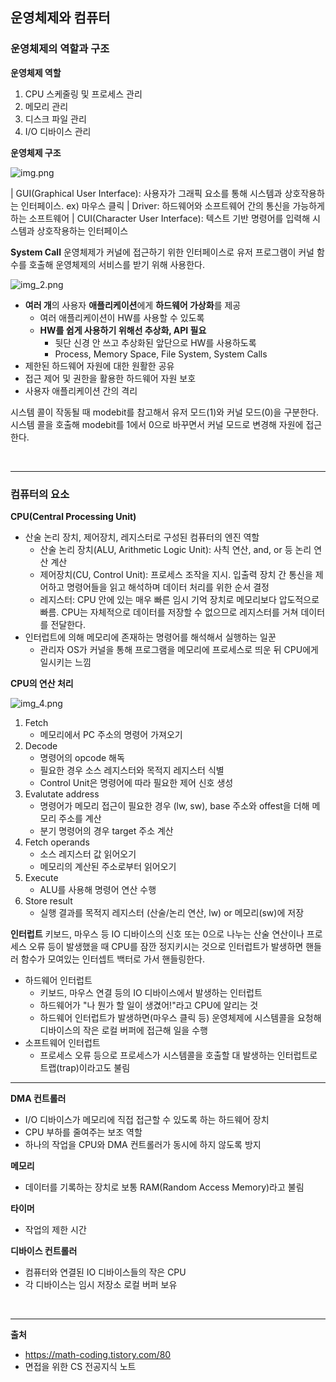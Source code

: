 
## 운영체제와 컴퓨터

### 운영체제의 역할과 구조

**운영체제 역할**
1. CPU 스케줄링 및 프로세스 관리
2. 메모리 관리
3. 디스크 파일 관리
4. I/O 디바이스 관리

**운영체제 구조**

![img.png](img.png)

| GUI(Graphical User Interface): 사용자가 그래픽 요소를 통해 시스템과 상호작용하는 인터페이스. ex) 마우스 클릭
| Driver: 하드웨어와 소프트웨어 간의 통신을 가능하게 하는 소프트웨어
| CUI(Character User Interface): 텍스트 기반 명령어를 입력해 시스템과 상호작용하는 인터페이스 

**System Call**
운영체제가 커널에 접근하기 위한 인터페이스로 유저 프로그램이 커널 함수를 호출해 운영체제의 서비스를 받기 위해 사용한다.

![img_2.png](img_2.png)

- **여러 개**의 사용자 **애플리케이션**에게 **하드웨어 가상화**를 제공
    - 여러 애플리케이션이 HW를 사용할 수 있도록
    - **HW를 쉽게 사용하기 위해선 추상화, API 필요**
        - 뒷단 신경 안 쓰고 추상화된 앞단으로 HW를 사용하도록
        - Process, Memory Space, File System, System Calls
- 제한된 하드웨어 자원에 대한 원활한 공유
- 접근 제어 및 권한을 활용한 하드웨어 자원 보호
- 사용자 애플리케이션 간의 격리


시스템 콜이 작동될 때 modebit를 참고해서 유저 모드(1)와 커널 모드(0)을 구분한다. 시스템 콜을 호출해 modebit를 1에서 0으로 바꾸면서 커널 모드로 변경해 자원에 접근한다.

<br/>

---

### 컴퓨터의 요소

**CPU(Central Processing Unit)**

- 산술 논리 장치, 제어장치, 레지스터로 구성된 컴퓨터의 엔진 역할
  - 산술 논리 장치(ALU, Arithmetic Logic Unit): 사칙 연산, and, or 등 논리 연산 계산 
  - 제어장치(CU, Control Unit): 프로세스 조작을 지시. 입출력 장치 간 통신을 제어하고 명령어들을 읽고 해석하며 데이터 처리를 위한 순서 결정
  - 레지스터: CPU 안에 있는 매우 빠른 임시 기억 장치로 메모리보다 압도적으로 빠름. CPU는 자체적으로 데이터를 저장할 수 없으므로 레지스터를 거쳐 데이터를 전달한다.
- 인터럽트에 의해 메모리에 존재하는 명령어를 해석해서 실행하는 일꾼
  - 관리자 OS가 커널을 통해 프로그램을 메모리에 프로세스로 띄운 뒤 CPU에게 일시키는 느낌

**CPU의 연산 처리**

![img_4.png](img_4.png)

1. Fetch
    - 메모리에서 PC 주소의 명령어 가져오기
2. Decode
    - 명령어의 opcode 해독
    - 필요한 경우 소스 레지스터와 목적지 레지스터 식별
    - Control Unit은 명령어에 따라 필요한 제어 신호 생성
3. Evalutate address
    - 명령어가 메모리 접근이 필요한 경우 (lw, sw),  base 주소와 offest을 더해 메모리 주소를 계산
    - 분기 명령어의 경우 target 주소 계산
4. Fetch operands
    - 소스 레지스터 값 읽어오기
    - 메모리의 계산된 주소로부터 읽어오기
5. Execute
    - ALU를 사용해 명령어 연산 수행
6. Store result
    - 실행 결과를 목적지 레지스터 (산술/논리 연산, lw) or 메모리(sw)에 저장

**인터럽트**
키보드, 마우스 등 IO 디바이스의 신호 또는 0으로 나누는 산술 연산이나 프로세스 오류 등이 발생했을 때 CPU를 잠깐 정지키시는 것으로 인터럽트가 발생하면 핸들러 함수가 모여있는 인터셉트 백터로 가서 핸들링한다.

- 하드웨어 인터럽트
  - 키보드, 마우스 연결 등의 IO 디바이스에서 발생하는 인터럽트
  - 하드웨어가 "나 뭔가 할 일이 생겼어!"라고 CPU에 알리는 것
  - 하드웨어 인터럽트가 발생하면(마우스 클릭 등) 운영체제에 시스템콜을 요청해 디바이스의 작은 로컬 버퍼에 접근해 일을 수행
- 소프트웨어 인터럽트
  - 프로세스 오류 등으로 프로세스가 시스템콜을 호출할 대 발생하는 인터럽트로 트랩(trap)이라고도 불림

---

**DMA 컨트롤러**

- I/O 디바이스가 메모리에 직접 접근할 수 있도록 하는 하드웨어 장치
- CPU 부하를 줄여주는 보조 역할
- 하나의 작업을 CPU와 DMA 컨트롤러가 동시에 하지 않도록 방지

**메모리**
- 데이터를 기록하는 장치로 보통 RAM(Random Access Memory)라고 불림

**타이머**
- 작업의 제한 시간

**디바이스 컨트롤러**
- 컴퓨터와 연결된 IO 디바이스들의 작은 CPU
- 각 디바이스는 임시 저장소 로컬 버퍼 보유


<br/>

---

**출처**

- https://math-coding.tistory.com/80
- 면접을 위한 CS 전공지식 노트
